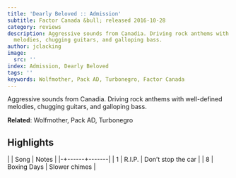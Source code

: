 ```yaml
---
title: 'Dearly Beloved :: Admission'
subtitle: Factor Canada &bull; released 2016-10-28
category: reviews
description: Aggressive sounds from Canadia. Driving rock anthems with well-defined
  melodies, chugging guitars, and galloping bass.
author: jclacking
image:
  src: ''
index: Admission, Dearly Beloved
tags: ''
keywords: Wolfmother, Pack AD, Turbonegro, Factor Canada
---
```

Aggressive sounds from Canadia. Driving rock anthems with well-defined melodies, chugging guitars, and galloping bass.<!--more-->

**Related**: Wolfmother, Pack AD, Turbonegro

## Highlights

| | Song | Notes |
|-+------+-------|
| 1 | R.I.P. | Don’t stop the car |
| 8 | Boxing Days | Slower chimes |

